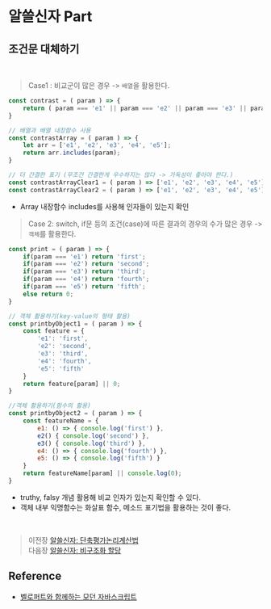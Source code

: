 # 알쓸신자 Part

## 조건문 대체하기
<br/>

> Case1 : 비교군이 많은 경우 -> `배열`을 활용한다.
```javascript
const contrast = ( param ) => {
    return ( param === 'e1' || param === 'e2' || param === 'e3' || param === 'e4' || param === 'e5' );
}

// 배열과 배열 내장함수 사용
const contrastArray = ( param ) => {
    let arr = ['e1', 'e2', 'e3', 'e4', 'e5'];
    return arr.includes(param);
}

// 더 간결한 표기 (무조건 간결한게 우수하지는 않다 -> 가독성이 좋아야 한다.)
const contrastArrayClear1 = ( param ) => ['e1', 'e2', 'e3', 'e4', 'e5'].includes(param);
const contrastArrayClear2 = ( param ) => ['e1', 'e2', 'e3', 'e4', 'e5'].some(v => v === param);
```
- Array 내장함수 includes를 사용해 인자들이 있는지 확인

> Case 2: switch, if문 등의 조건(case)에 따른 결과의 경우의 수가 많은 경우 -> `객체`를 활용한다.
```javascript
const print = ( param ) => {
    if(param === 'e1') return 'first';
    if(param === 'e2') return 'second';
    if(param === 'e3') return 'third';
    if(param === 'e4') return 'fourth';
    if(param === 'e5') return 'fifth';
    else return 0;
}

// 객체 활용하기(key-value의 형태 활용)
const printbyObject1 = ( param ) => {
    const feature = {
        'e1': 'first',
        'e2': 'second',
        'e3': 'third',
        'e4': 'fourth',
        'e5': 'fifth'
    }
    return feature[param] || 0;
}

//객체 활용하기(함수의 활용)
const printbyObject2 = ( param ) => {
    const featureName = {
        e1: () => { console.log('first') },
        e2() { console.log('second') },
        e3() { console.log('third') },
        e4: () => { console.log('fourth') },
        e5: () => { console.log('fifth') }
    }
    return featureName[param] || console.log(0);
}
```
- truthy, falsy 개념 활용해 비교 인자가 있는지 확인할 수 있다.
- 객체 내부 익명함수는 화살표 함수, 메소드 표기법을 활용하는 것이 좋다.
</br>

>   이전장 [알쓸신자: 단축평가논리계산법](https://github.com/ss-won/Javascript/blob/master/ASSJ/assj5.md)<br/>
>   다음장 [알쓸신자: 비구조화 할당](https://github.com/ss-won/Javascript/blob/master/ASSJ/assj7.md)

## Reference
- [벨로퍼트와 함께하는 모던 자바스크립트](https://learnjs.vlpt.us/)
